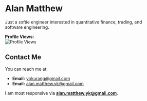 # Alan Matthew

Just a softie engineer interested in quantitative finance, trading, and software engineering.

**Profile Views:**  
![Profile Views](https://komarev.com/ghpvc/?username=yokurang&color=brightgreen)

## Contact Me

You can reach me at:

- **Email:** [yokurang@gmail.com](mailto:yokurang@gmail.com)
- **Email:** [alan.matthew.yk@gmail.com](mailto:alan.matthew.yk@gmail.com)

I am most responsive via **alan.matthew.yk@gmail.com**.
